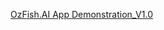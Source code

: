 [OzFish.AI App Demonstration_V1.0]([https://1drv.ms/v/s!ApKC6f1qVkGgw0jtq5eVxC1mGrhu?e=vbu7En](https://drive.google.com/drive/u/0/folders/13NMRPDizouPpJL1hRPQVtX--I5rPQ7R6)https://drive.google.com/drive/u/0/folders/13NMRPDizouPpJL1hRPQVtX--I5rPQ7R6)
